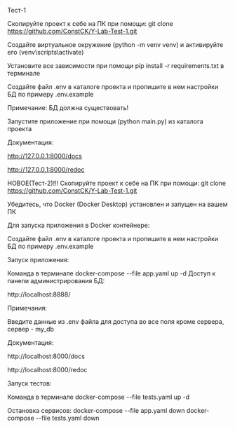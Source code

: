 Тест-1

Скопируйте проект к себе на ПК при помощи: git clone https://github.com/ConstCK/Y-Lab-Test-1.git

Создайте виртуальное окружение (python -m venv venv) и активируйте его (venv\scripts\activate)

Установите все зависимости при помощи pip install -r requirements.txt в терминале

Создайте файл .env в каталоге проекта и пропишите в нем настройки БД по примеру .env.example

Примечание: БД должна существовать!

Запустите приложение при помощи (python main.py) из каталога проекта

Документация:

http://127.0.0.1:8000/docs

http://127.0.0.1:8000/redoc

НОВОЕ(Тест-2)!!!
Скопируйте проект к себе на ПК при помощи: git clone https://github.com/ConstCK/Y-Lab-Test-1.git

Убедитесь, что Docker (Docker Desktop) установлен и запущен на вашем ПК

Для запуска приложения в Docker контейнере:

Создайте файл .env в каталоге проекта и пропишите в нем настройки БД по примеру .env.example

Запуск приложения:

Команда в терминале docker-compose --file app.yaml up -d
Доступ к панели администрирования БД:

http://localhost:8888/

Примечания:

Введите данные из .env файла для доступа во все поля кроме сервера, сервер - my_db

Документация:

http://localhost:8000/docs

http://localhost:8000/redoc

Запуск тестов:

Команда в терминале docker-compose --file tests.yaml up -d

Остановка сервисов:
docker-compose --file app.yaml down 
docker-compose --file tests.yaml down


